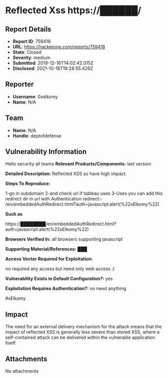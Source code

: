 # Reflected Xss  https://██████/

## Report Details
- **Report ID**: 759418
- **URL**: https://hackerone.com/reports/759418
- **State**: Closed
- **Severity**: medium
- **Submitted**: 2019-12-16T14:02:42.015Z
- **Disclosed**: 2021-10-18T19:28:55.426Z

## Reporter
- **Username**: 0xelkomy
- **Name**: N/A

## Team
- **Name**: N/A
- **Handle**: deptofdefense

## Vulnerability Information
Hello security all teams
**Relevant Products/Components:**
last version

**Detailed Description:**
Reflected XSS so have high impact.

**Steps To Reproduce:**

1-go in subdomain
2-and check url if tableau uses
3-Uses you can add this redirect dir in url with Authentication redirect:-
/en/embeddedAuthRedirect.html?auth=javascript:alert(%22xElkomy%22)

**Such as**

 https://████████/en/embeddedAuthRedirect.html?auth=javascript:alert(%22xElkomy%22)

**Browsers Verified In:**
all browsers supporting javascript

**Supporting Material/References:**
███

**Access Vector Required for Exploitation:**

no required any access but need only web access :)

**Vulnerability Exists in Default Configuration?:**
yes

**Exploitation Requires Authentication?:**
no need anything



#xElkomy

## Impact

The need for an external delivery mechanism for the attack means that the impact of reflected XSS is generally less severe than stored XSS, where a self-contained attack can be delivered within the vulnerable application itself.

## Attachments
No attachments
